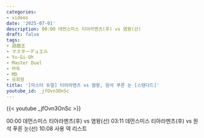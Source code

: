 ```yaml
---
categories:
- videos
date: '2025-07-01'
description: 00:00 데먼스미스 티아라멘츠(후) vs 염왕(선)
draft: false
tags:
- 遊戯王
- マスターデュエル
- Yu-Gi-Oh
- Master Duel
- 마듀
- MD
- 유희왕
title: '[마스터 듀얼] 티아라멘츠 vs 염왕, 원석 푸른 눈 [스텐다드]'
youtube_id: _jfOvn3OnSc
---
```



{{< youtube _jfOvn3OnSc >}}

00:00 데먼스미스 티아라멘츠(후) vs 염왕(선)
03:11 데먼스미스 티아라멘츠(후) vs 원석 푸른 눈(선)
10:08 사용 덱 리스트
